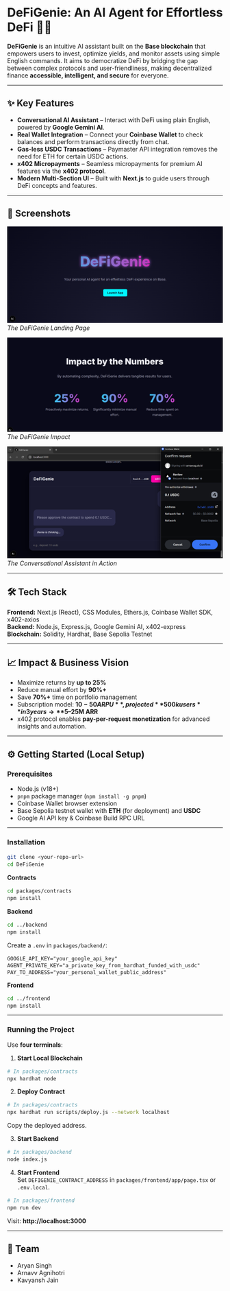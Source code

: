 # DeFiGenie: An AI Agent for Effortless DeFi 🧞‍♂️

**DeFiGenie** is an intuitive AI assistant built on the **Base blockchain** that empowers users to invest, optimize yields, and monitor assets using simple English commands. It aims to democratize DeFi by bridging the gap between complex protocols and user-friendliness, making decentralized finance **accessible, intelligent, and secure** for everyone.

---

## ✨ Key Features
- **Conversational AI Assistant** – Interact with DeFi using plain English, powered by **Google Gemini AI**.  
- **Real Wallet Integration** – Connect your **Coinbase Wallet** to check balances and perform transactions directly from chat.  
- **Gas-less USDC Transactions** – Paymaster API integration removes the need for ETH for certain USDC actions.  
- **x402 Micropayments** – Seamless micropayments for premium AI features via the **x402 protocol**.  
- **Modern Multi-Section UI** – Built with **Next.js** to guide users through DeFi concepts and features.

---

## 📸 Screenshots

![DeFiGenie Landing Page](assets/landing.png)
_The DeFiGenie Landing Page_

![Impact](assets/impact.png)
_The DeFiGenie Impact_

![Chat Assistant](assets/chat.png)
_The Conversational Assistant in Action_


---

## 🛠️ Tech Stack
**Frontend:** Next.js (React), CSS Modules, Ethers.js, Coinbase Wallet SDK, x402-axios  
**Backend:** Node.js, Express.js, Google Gemini AI, x402-express  
**Blockchain:** Solidity, Hardhat, Base Sepolia Testnet  

---

## 📈 Impact & Business Vision
- Maximize returns by **up to 25%**  
- Reduce manual effort by **90%+**  
- Save **70%+** time on portfolio management  
- Subscription model: **$10-50 ARPU**, projected **500k users** in 3 years → **$5–25M ARR**  
- x402 protocol enables **pay-per-request monetization** for advanced insights and automation.  

---

## ⚙️ Getting Started (Local Setup)

### Prerequisites
- Node.js (v18+)  
- `pnpm` package manager (`npm install -g pnpm`)  
- Coinbase Wallet browser extension  
- Base Sepolia testnet wallet with **ETH** (for deployment) and **USDC**  
- Google AI API key & Coinbase Build RPC URL  

---

### Installation
```bash
git clone <your-repo-url>
cd DeFiGenie
```

**Contracts**
```bash
cd packages/contracts
npm install
```

**Backend**
```bash
cd ../backend
npm install
```
Create a `.env` in `packages/backend/`:
```env
GOOGLE_API_KEY="your_google_api_key"
AGENT_PRIVATE_KEY="a_private_key_from_hardhat_funded_with_usdc"
PAY_TO_ADDRESS="your_personal_wallet_public_address"
```

**Frontend**
```bash
cd ../frontend
npm install
```

---

### Running the Project
Use **four terminals**:

1. **Start Local Blockchain**  
```bash
# In packages/contracts
npx hardhat node
```

2. **Deploy Contract**  
```bash
# In packages/contracts
npx hardhat run scripts/deploy.js --network localhost
```
Copy the deployed address.

3. **Start Backend**  
```bash
# In packages/backend
node index.js
```

4. **Start Frontend**  
Set `DEFIGENIE_CONTRACT_ADDRESS` in `packages/frontend/app/page.tsx` or `.env.local`.  
```bash
# In packages/frontend
npm run dev
```

Visit: **http://localhost:3000**

---

## 👥 Team
- Aryan Singh  
- Arnavv Agnihotri  
- Kavyansh Jain
